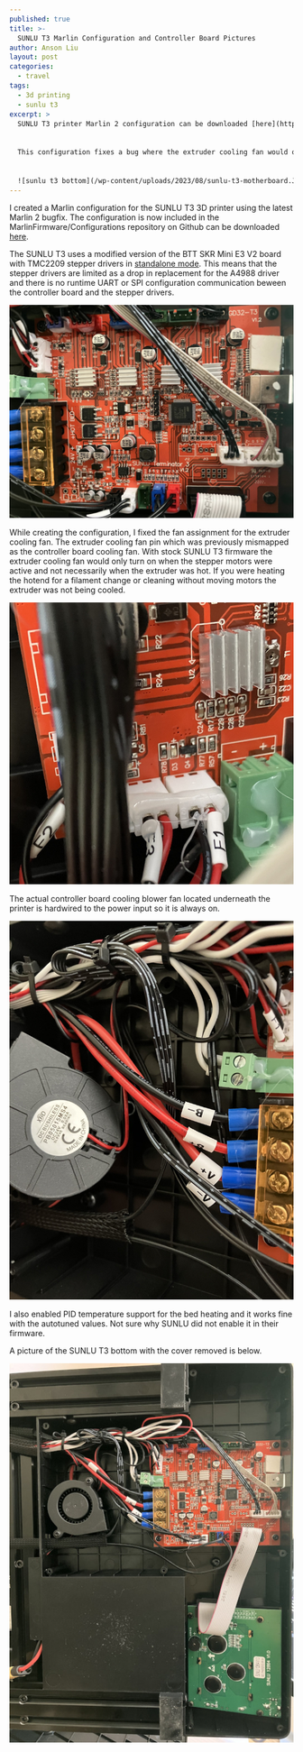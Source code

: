 ```yaml
---
published: true
title: >-
  SUNLU T3 Marlin Configuration and Controller Board Pictures
author: Anson Liu
layout: post
categories:
  - travel
tags:
  - 3d printing
  - sunlu t3
excerpt: >
  SUNLU T3 printer Marlin 2 configuration can be downloaded [here](https://github.com/MarlinFirmware/Configurations/tree/import-2.1.x/config/examples/Sunlu/T3). 


  This configuration fixes a bug where the extruder cooling fan would only turn on when the motors were active and not when the extruder was hot. This could lead to heat creep and a clogged hotend if the hotend heater was left on and the motors were off.


  ![sunlu t3 bottom](/wp-content/uploads/2023/08/sunlu-t3-motherboard.JPG)
---
```


I created a Marlin configuration for the SUNLU T3 3D printer using the latest Marlin 2 bugfix. The configuration is now included in the MarlinFirmware/Configurations repository on Github can be downloaded [here](https://github.com/MarlinFirmware/Configurations/tree/import-2.1.x/config/examples/Sunlu/T3).

The SUNLU T3 uses a modified version of the BTT SKR Mini E3 V2 board with TMC2209 stepper drivers in [standalone mode](https://www.trinamic.com/fileadmin/assets/Products/ICs_Documents/TMC2209_datasheet_rev1.08.pdf). This means that the stepper drivers are limited as a drop in replacement for the A4988 driver and there is no runtime UART or SPI configuration communication beween the controller board and the stepper drivers.

![sunlu t3 bottom](/wp-content/uploads/2023/08/sunlu-t3-motherboard.JPG)

While creating the configuration, I fixed the fan assignment for the extruder cooling fan. The extruder cooling fan pin which was previously mismapped as the controller board cooling fan. 
With stock SUNLU T3 firmware the extruder cooling fan would only turn on when the stepper motors were active and not necessarily when the extruder was hot. If you were heating the hotend for a filament change or cleaning without moving motors the extruder was not being cooled.

![sunlu t3 bottom](/wp-content/uploads/2023/08/sunlu-t3-fan.JPG)

The actual controller board cooling blower fan located underneath the printer is hardwired to the power input so it is always on.

![sunlu t3 bottom](/wp-content/uploads/2023/08/sunlu-t3-power.JPG)

I also enabled PID temperature support for the bed heating and it works fine with the autotuned values. Not sure why SUNLU did not enable it in their firmware.

A picture of the SUNLU T3 bottom with the cover removed is below.

![sunlu t3 bottom](/wp-content/uploads/2023/08/sunlu-t3-bottom.JPG)